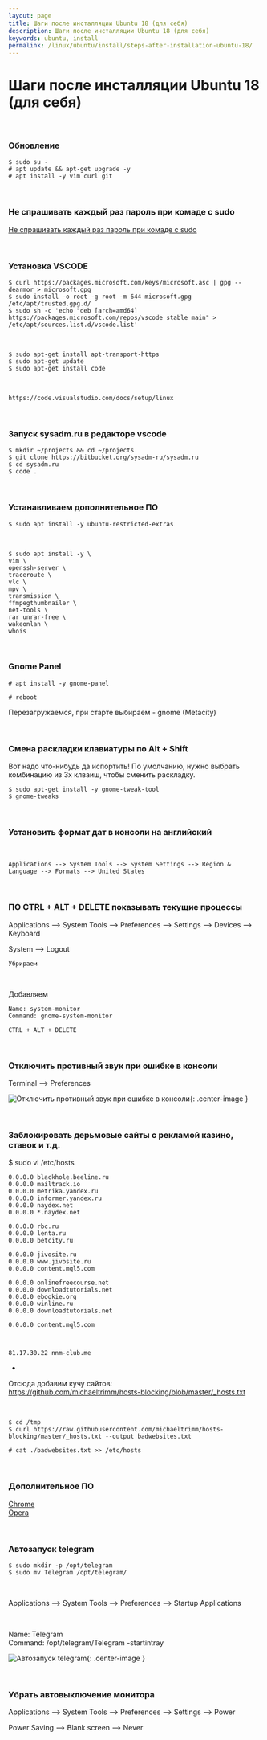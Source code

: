 ```yaml
---
layout: page
title: Шаги после инсталляции Ubuntu 18 (для себя)
description: Шаги после инсталляции Ubuntu 18 (для себя)
keywords: ubuntu, install
permalink: /linux/ubuntu/install/steps-after-installation-ubuntu-18/
---
```


# Шаги после инсталляции Ubuntu 18 (для себя)

<br/>

### Обновление

    $ sudo su -
    # apt update && apt-get upgrade -y
    # apt install -y vim curl git


<br/>

### Не спрашивать каждый раз пароль при комаде с sudo

[Не спрашивать каждый раз пароль при комаде с sudo](/linux/ubuntu/small-improvements/)  


<br/>

### Установка VSCODE

    $ curl https://packages.microsoft.com/keys/microsoft.asc | gpg --dearmor > microsoft.gpg
    $ sudo install -o root -g root -m 644 microsoft.gpg /etc/apt/trusted.gpg.d/
    $ sudo sh -c 'echo "deb [arch=amd64] https://packages.microsoft.com/repos/vscode stable main" > /etc/apt/sources.list.d/vscode.list'

<br/>

    $ sudo apt-get install apt-transport-https
    $ sudo apt-get update
    $ sudo apt-get install code

<br/>

    https://code.visualstudio.com/docs/setup/linux

<br/>

### Запуск sysadm.ru в редакторе vscode

    $ mkdir ~/projects && cd ~/projects
    $ git clone https://bitbucket.org/sysadm-ru/sysadm.ru
    $ cd sysadm.ru
    $ code .

<br/>

### Устанавливаем дополнительное ПО

    $ sudo apt install -y ubuntu-restricted-extras

<br/>

    $ sudo apt install -y \
    vim \
    openssh-server \
    traceroute \
    vlc \
    mpv \
    transmission \
    ffmpegthumbnailer \
    net-tools \
    rar unrar-free \
    wakeonlan \
    whois

<br/>

### Gnome Panel

    # apt install -y gnome-panel

    # reboot

Перезагружаемся, при старте выбираем - gnome (Metacity)

<br/>

### Смена раскладки клавиатуры по Alt + Shift

Вот надо что-нибудь да испортить! По умолчанию, нужно выбрать комбинацию из 3х клваиш, чтобы сменить раскладку.

    $ sudo apt-get install -y gnome-tweak-tool
    $ gnome-tweaks

<br/>

### Установить формат дат в консоли на английский

<br/>

    Applications --> System Tools --> System Settings --> Region & Language --> Formats --> United States

<!-- <br/>

### Первый день недели - понедельник

    $ cd ~
    $ cp .pam_environment .pam_environment.orig
    $ vi .pam_environment

добавить:

    #Change first day of week to Monday
    export LC_TIME=en_GB.UTF-8
    #Change to metric system
    export LC_MEASUREMENT=en_GB.UTF-8



Вариант 2

https://askubuntu.com/questions/6016/how-to-set-monday-as-the-first-day-of-the-week-in-gnome-calendar-applet

/etc/default/locale

LANG=en_US.UTF-8
LANGUAGE=en_US
LC_TIME="en_GB.UTF-8"
LC_PAPER="en_GB.UTF-8"
LC_MEASUREMENT="en_GB.UTF-8"

-->

<br/>

### ПО CTRL + ALT + DELETE показывать текущие процессы

Applications --> System Tools --> Preferences --> Settings --> Devices --> Keyboard

System --> Logout

    Убрираем

<br/>

Добавляем

    Name: system-monitor
    Command: gnome-system-monitor

    CTRL + ALT + DELETE

<br/>

### Отключить противный звук при ошибке в консоли

Terminal --> Preferences

![Отключить противный звук при ошибке в консоли](/img/linux/ubuntu/install/disable-sound-when-error-in-the-console.png "Отключить противный звук при ошибке в консоли"){: .center-image }


<br/>

### Заблокировать дерьмовые сайты с рекламой казино, ставок и т.д.


$ sudo vi /etc/hosts


```
0.0.0.0 blackhole.beeline.ru
0.0.0.0 mailtrack.io
0.0.0.0 metrika.yandex.ru
0.0.0.0 informer.yandex.ru
0.0.0.0 naydex.net
0.0.0.0 *.naydex.net

0.0.0.0 rbc.ru
0.0.0.0 lenta.ru
0.0.0.0 betcity.ru

0.0.0.0 jivosite.ru
0.0.0.0 www.jivosite.ru
0.0.0.0 content.mql5.com

0.0.0.0 onlinefreecourse.net
0.0.0.0 downloadtutorials.net
0.0.0.0 ebookie.org
0.0.0.0 winline.ru
0.0.0.0 downloadtutorials.net

0.0.0.0 content.mql5.com



81.17.30.22 nnm-club.me

```

+

Отсюда добавим кучу сайтов:  
https://github.com/michaeltrimm/hosts-blocking/blob/master/_hosts.txt


<br/>

    $ cd /tmp
    $ curl https://raw.githubusercontent.com/michaeltrimm/hosts-blocking/master/_hosts.txt --output badwebsites.txt

    # cat ./badwebsites.txt >> /etc/hosts


<br/>

### Дополнительное ПО

[Chrome](/linux/ubuntu/browsers/chrome/)  
[Opera](/linux/ubuntu/browsers/opera/)

<br/>

### Автозапуск telegram


    $ sudo mkdir -p /opt/telegram
    $ sudo mv Telegram /opt/telegram/

<br/>


Applications --> System Tools --> Preferences --> Startup Applications

<br/>

Name: Telegram  
Command: /opt/telegram/Telegram -startintray

![Автозапуск telegram](/img/linux/ubuntu/install/autostart-telegram.png "Автозапуск telegram"){: .center-image }

<br/>

### Убрать автовыключение монитора

Applications --> System Tools --> Preferences --> Settings --> Power

Power Saving --> Blank screen --> Never
